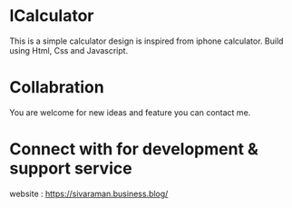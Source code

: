 # ICalculator
This is a simple calculator design is inspired from iphone calculator. Build using Html, Css and Javascript.

# Collabration 
You are welcome for new ideas and feature you can contact me. 

# Connect with for development & support service
website : https://sivaraman.business.blog/
